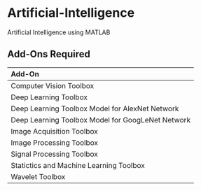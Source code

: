 # Artificial-Intelligence
Artificial Intelligence using MATLAB

## Add-Ons Required <br/>
|Add-On|
|:-|
|Computer Vision Toolbox|
|Deep Learning Toolbox|
|Deep Learning Toolbox Model for AlexNet Network|
|Deep Learning Toolbox Model for GoogLeNet Network|
|Image Acquisition Toolbox|
|Image Processing Toolbox|
|Signal Processing Toolbox|
|Statictics and Machine Learning Toolbox|
|Wavelet Toolbox|

